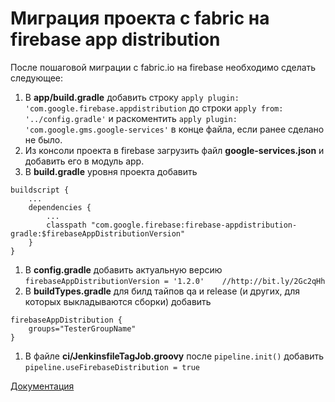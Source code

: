 # Миграция проекта с fabric на firebase app distribution

После пошаговой миграции с fabric.io на firebase необходимо сделать следующее:

1. В **app/build.gradle** добавить строку
`apply plugin: 'com.google.firebase.appdistribution` до строки
`apply from: '../config.gradle'` и раскоментить
`apply plugin: 'com.google.gms.google-services'` в конце файла,
если ранее сделано не было.
1. Из консоли проекта в firebase загрузить файл **google-services.json**
и добавить его в модуль app.
1. В **build.gradle** уровня проекта добавить
```
buildscript {
    ...
    dependencies {
        ...
        classpath "com.google.firebase:firebase-appdistribution-gradle:$firebaseAppDistributionVersion"
    }
}
```
1. В **config.gradle** добавить актуальную версию
`firebaseAppDistributionVersion = '1.2.0'    //http://bit.ly/2Gc2qHh`
1. В **buildTypes.gradle** для билд тайпов qa и release (и других, для 
которых выкладываются сборки) добавить
```
firebaseAppDistribution {
    groups="TesterGroupName"
}
```
1. В файле **ci/JenkinsfileTagJob.groovy** после `pipeline.init()`
добавить `pipeline.useFirebaseDistribution = true`

[Документация](https://firebase.google.com/docs/app-distribution/android/distribute-gradle)
